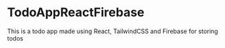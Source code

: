 # TodoAppReactFirebase
This is a todo app made using React, TailwindCSS and Firebase for storing todos

